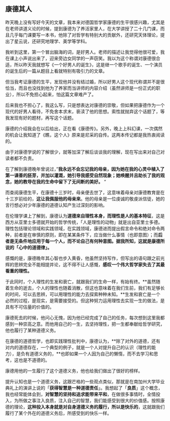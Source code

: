 ## 康德其人

昨天晚上没有写好今天的文章，我本来对德国哲学家康德的生平很感兴趣，尤其是在老师讲道义论的时候，提到康德为了养活家里人，在大学讲授了二十几门课，而且几乎每门课要写一本书，他除了对哲学有特别大的贡献外，还研究天体理论，提出了星云说，还研究地理学、美学等学科。

我听到这里，第一个冒出脑海的词，是好男人。老师的描述让我觉得他很可爱，我在课上小声说出来了，迎来旁边女同学的一声窃笑。我以为这个称谓对康德很合适，所以昨天我就想写《一个好男人的诞生》，这是继一个歌手的诞生、一个演员的诞生后的一篇从题目上看就特别有吸引力的文章。

但当我考证康德的生平，发现他并没有结过婚，所以好男人这个现代称谓并不是很恰当，而且也没找到他为了养家而当讲师的内容介绍（虽然讲师是一份正式的职业），所以不免担心起来，怕这篇文章难产了。

后来我也不担心了，我这么写，只是想表达对康德的崇敬，但如果把康德作为一个现代的好男人看待，不免舍本求末，亵渎了他的思想。索性就抛弃这个话题了，等我发现有好的题材，再写这个话题。

康德的介绍我会在以后给出，正在看《康德传》。另外，晚上上科幻课，一次偶然的机会让我知道了《瞧，这个人》原来是尼采的自传。这两本传记都是我热衷阅读的。

由于对康德学说的了解很少，就等加深了解后谈谈我的理解，现在写出来对自己对读者都不负责。

在了解到康德晚年曾说过，”**我永远不会忘记我的母亲，因为她在我的心灵中植入了第一课善的胚芽，并加以灌溉，她引导我感受自然现象；她唤醒并且助长了我的观念，她的教导在我的生命中留下了无间断的美好。** “

而查阅康德生平，在康德十三岁时，母亲便去世了，这意味着母亲对康德教育是在十三岁前给的，**这让我佩服他的母亲来**。他的母亲是一位虔诚的敬虔派信徒，她的言行想必对少年康德的道德认知产生过深刻的影响。

在伦理学课上了解到，康德认为**道德来自理性本身，而理性是人的基本特征**，这是西方从亚里士多德就开始的哲学传统，「人是理性的动物」就是出自亚里士多德。理性包括理论领域和实践领域，在实践领域，康德进而提出假言命令和绝对命令两种，前者是在审慎的原则，即在某某条件下，应当做什么事情（也即意图）；而**后者是无条件地应用于每一个人，而不论自己有何种意图。据我所知，这就是康德所说的「心中的道德律」。**

感慨的是，康德晚年其心智也步入黄昏，他虽然坚持写作，但写出的语句跟之前光辉的思辨完全不能相提并论，这不得不让人感慨，**感叹一个伟大哲学家失去了其最看重的理性。**

于此同时，个人理性的生发和衰亡，就跟我们的生命一样，有始有终。**虽然随着生命的逝去，个人的理性也随着消散，但这也意味着在我们生前，我们有足够长的时间，可以去思辨，可以用理性的能力去探索种种未知。**生发和衰亡是一个必然的过程，是现实，是需要接受的。但这种努力运用理性去实现一生的做法，是具有不可估量的价值的。

康德死去的时候，他问心无愧，因为他已经完成了自己的任务，每次想到这里我都感到一种崇高之意。而他用自己的一生，去坚持理性，把一生都奉献给哲学研究，他也履行了某种道德义务。

在康德的道德哲学，也即实践理性批判中，康德认为，**除了对外的道德，还有对内的道德存在，一个典型的例子，就是一个人对提升自己的认识（理性的能力），是负有道德义务的，**也即如果一个人因为自己的懒惰，而不去学习和思考，这也是不道德的。

康德用他的一生履行了这个道德义务，他也给我们做出了很好的榜样。

提升认知也是一个道德义务，这跟芒格的一些观点类似，那就是在南加州大学毕业典礼上的演讲上说的「**获得智慧是一种道德责任**」。我想起了「**良质**」这个概念，我也经常能体会到，**对智慧的坚持和追求能带来平和**，在做很多事情时，全情投入，为所做之事注入良质，注入自己的智慧，我们能感受到很大的价值感。按照康德的理论，**这种投入本身就是对自身道德义务的履行，所以是快乐的**，这就跟我们履行了某个外在的道德义务后，所感受到的快乐一样。